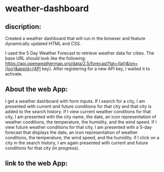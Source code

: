 # weather-dashboard


## discription:

Created a weather dashboard that will run in the browser and feature dynamically updated HTML and CSS.

I used  the 5 Day Weather Forecast to retrieve weather data for cities. The base URL should look like the following: https://api.openweathermap.org/data/2.5/forecast?lat={lat}&lon={lon}&appid={API key}. After registering for a new API key, I waited it to activate.


## About the web App:


I get a weather dashboard with form inputs.
If I search for a city, I am presented with current and future conditions for that city and that city is added to the search history.
if I view current weather conditions for that city, I am presented with the city name, the date, an icon representation of weather conditions, the temperature, the humidity, and the wind speed.
If I view future weather conditions for that city, I am presented with a 5-day forecast that displays the date, an icon representation of weather conditions, the temperature, the wind speed, and the humidity.
if I click on a city in the search history, I am again presented with current and future conditions for that city (in progress).


## link to the web App: